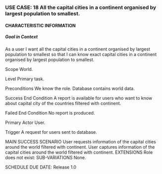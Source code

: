 ### USE CASE: 18 All the capital cities in a continent organised by largest population to smallest. 
#### CHARACTERISTIC INFORMATION
##### Goal in Context
As a user I want all the capital cities in a continent organised by largest population to smallest so that I can know exact capital cities in a continent organised by largest population to smallest.

Scope
World.

Level
Primary task.

Preconditions
We know the role. Database contains world data.

Success End Condition
A report is available for users who want to know about capital city of the countries filtered with continent.

Failed End Condition
No report is produced.

Primary Actor
User.

Trigger
A request for users sent to database.

MAIN SUCCESS SCENARIO
User requests information of the capital cities around the world filtered with continent.
User captures information of the capital cities around the world filtered with continent. 
EXTENSIONS
Role does not exist:
SUB-VARIATIONS
None.

SCHEDULE
DUE DATE: Release 1.0